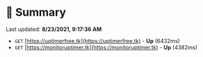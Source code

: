 # 📖 Summary
Last updated: **8/23/2021, 9:17:36 AM**

- `GET` [https://uptimerfree.tk](https://uptimerfree.tk) - **Up** (6432ms)
- `GET` [https://monitoruptimer.tk](https://monitoruptimer.tk) - **Up** (4382ms)
